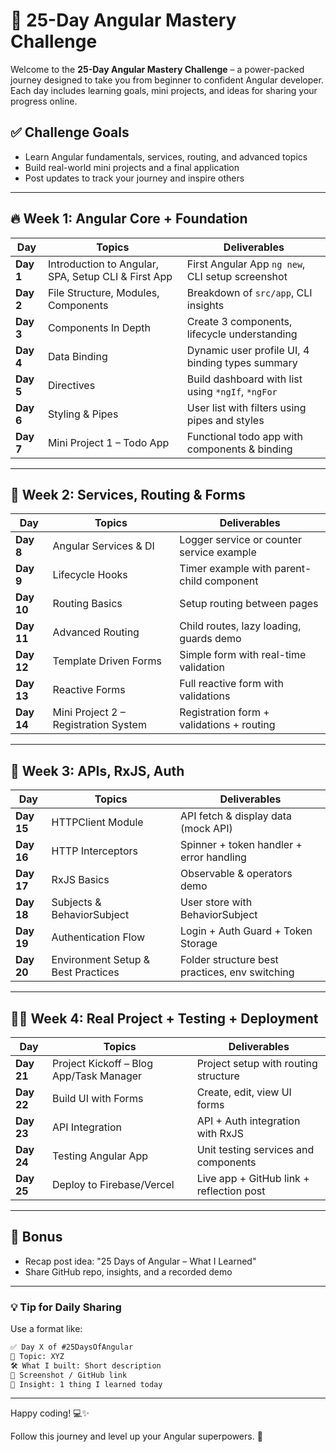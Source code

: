 # 🚀 25-Day Angular Mastery Challenge

Welcome to the **25-Day Angular Mastery Challenge** – a power-packed journey designed to take you from beginner to confident Angular developer. Each day includes learning goals, mini projects, and ideas for sharing your progress online.

## ✅ Challenge Goals
- Learn Angular fundamentals, services, routing, and advanced topics
- Build real-world mini projects and a final application
- Post updates to track your journey and inspire others

---

## 🔥 Week 1: Angular Core + Foundation

| Day | Topics | Deliverables |
|-----|--------|--------------|
| **Day 1** | Introduction to Angular, SPA, Setup CLI & First App | First Angular App `ng new`, CLI setup screenshot |
| **Day 2** | File Structure, Modules, Components | Breakdown of `src/app`, CLI insights |
| **Day 3** | Components In Depth | Create 3 components, lifecycle understanding |
| **Day 4** | Data Binding | Dynamic user profile UI, 4 binding types summary |
| **Day 5** | Directives | Build dashboard with list using `*ngIf`, `*ngFor` |
| **Day 6** | Styling & Pipes | User list with filters using pipes and styles |
| **Day 7** | Mini Project 1 – Todo App | Functional todo app with components & binding |

---

## 🧠 Week 2: Services, Routing & Forms

| Day | Topics | Deliverables |
|-----|--------|--------------|
| **Day 8** | Angular Services & DI | Logger service or counter service example |
| **Day 9** | Lifecycle Hooks | Timer example with parent-child component |
| **Day 10** | Routing Basics | Setup routing between pages |
| **Day 11** | Advanced Routing | Child routes, lazy loading, guards demo |
| **Day 12** | Template Driven Forms | Simple form with real-time validation |
| **Day 13** | Reactive Forms | Full reactive form with validations |
| **Day 14** | Mini Project 2 – Registration System | Registration form + validations + routing |

---

## 🚨 Week 3: APIs, RxJS, Auth

| Day | Topics | Deliverables |
|-----|--------|--------------|
| **Day 15** | HTTPClient Module | API fetch & display data (mock API) |
| **Day 16** | HTTP Interceptors | Spinner + token handler + error handling |
| **Day 17** | RxJS Basics | Observable & operators demo |
| **Day 18** | Subjects & BehaviorSubject | User store with BehaviorSubject |
| **Day 19** | Authentication Flow | Login + Auth Guard + Token Storage |
| **Day 20** | Environment Setup & Best Practices | Folder structure best practices, env switching |

---

## 🧑‍💻 Week 4: Real Project + Testing + Deployment

| Day | Topics | Deliverables |
|-----|--------|--------------|
| **Day 21** | Project Kickoff – Blog App/Task Manager | Project setup with routing structure |
| **Day 22** | Build UI with Forms | Create, edit, view UI forms |
| **Day 23** | API Integration | API + Auth integration with RxJS |
| **Day 24** | Testing Angular App | Unit testing services and components |
| **Day 25** | Deploy to Firebase/Vercel | Live app + GitHub link + reflection post |

---

## 🎁 Bonus
- Recap post idea: "25 Days of Angular – What I Learned"
- Share GitHub repo, insights, and a recorded demo

---

### 💡 Tip for Daily Sharing
Use a format like:
```markdown
✅ Day X of #25DaysOfAngular
📌 Topic: XYZ
🛠️ What I built: Short description
📸 Screenshot / GitHub link
🧠 Insight: 1 thing I learned today
```

---

Happy coding! 💻✨

Follow this journey and level up your Angular superpowers. 🚀
